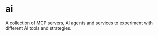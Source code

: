# ai
A collection of MCP servers, AI agents and services to experiment with different AI tools and strategies.
